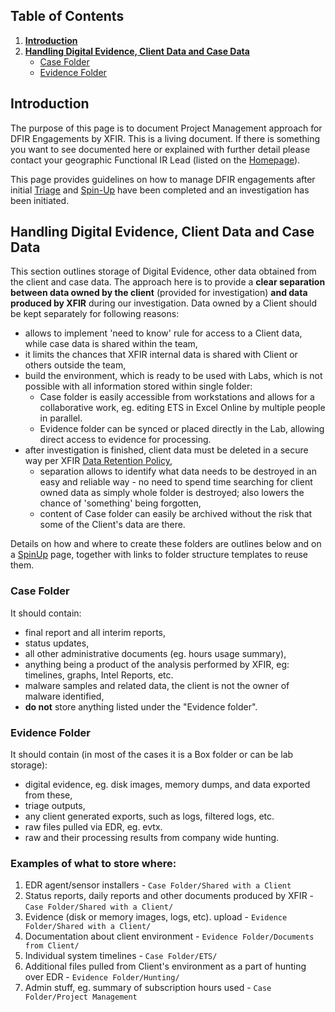 ## Table of Contents
1. [**Introduction**](#Introduction)
2. [**Handling Digital Evidence, Client Data and Case Data**](#Handling-Digital-Evidence-Client-Data-and-Case-Data)
	- [Case Folder](#Case-Folder)
	- [Evidence Folder](#Evidence-Folder)

## Introduction
The purpose of this page is to document Project Management approach for DFIR Engagements by XFIR. This is a living document. If there is something you want to see documented here or explained with further detail please contact your geographic Functional IR Lead (listed on the [Homepage](Home)).

This page provides guidelines on how to manage DFIR engagements after initial [Triage](Triage-and-Scoping) and [Spin-Up](SpinUp) have been completed and an investigation has been initiated. 

## Handling Digital Evidence, Client Data and Case Data
This section outlines storage of Digital Evidence, other data obtained from the client and case data. The approach here is to provide a **clear separation between data owned by the client** (provided for investigation) **and data produced by XFIR** during our investigation. Data owned by a Client should be kept separately for following reasons:
- allows to implement 'need to know' rule for access to a Client data, while case data is shared within the team,
- it limits the chances that XFIR internal data is shared with Client or others outside the team,
- build the environment, which is ready to be used with Labs, which is not possible with all information stored within single folder:
	- Case folder is easily accessible from workstations and allows for a collaborative work, eg. editing ETS in Excel Online by multiple people in parallel.  
	- Evidence folder can be synced or placed directly in the Lab, allowing direct access to evidence for processing.
- after investigation is finished, client data must be deleted in a secure way per XFIR [Data Retention Policy](Digital-Evidence#Data-Retention-Policy),
  - separation allows to identify what data needs to be destroyed in an easy and reliable way - no need to spend time searching for client owned data as simply whole folder is destroyed; also lowers the chance of 'something' being forgotten,
  - content of Case folder can easily be archived without the risk that some of the Client's data are there. 

Details on how and where to create these folders are outlines below and on a [SpinUp](SpinUp#Setting-up-Collaboration-Environment) page, together with links to folder structure templates to reuse them.

### Case Folder
It should contain:
- final report and all interim reports,
- status updates,
- all other administrative documents (eg. hours usage summary),
- anything being a product of the analysis performed by XFIR, eg: timelines, graphs, Intel Reports, etc.
- malware samples and related data, the client is not the owner of malware identified,
- **do not** store anything listed under the "Evidence folder".

### Evidence Folder
It should contain (in most of the cases it is a Box folder or can be lab storage):
- digital evidence, eg. disk images, memory dumps, and data exported from these,
- triage outputs,
- any client generated exports, such as logs, filtered logs, etc.
- raw files pulled via EDR, eg. evtx.
- raw and their processing results from company wide hunting.

### Examples of what to store where:
1. EDR agent/sensor installers - `Case Folder/Shared with a Client`
2. Status reports, daily reports and other documents produced by XFIR - `Case Folder/Shared with a Client/`
3. Evidence (disk or memory images, logs, etc). upload - `Evidence Folder/Shared with a Client/`
4. Documentation about client environment - `Evidence Folder/Documents from Client/`
5. Individual system timelines - `Case Folder/ETS/`
6. Additional files pulled from Client's environment as a part of hunting over EDR - `Evidence Folder/Hunting/`
7. Admin stuff, eg. summary of subscription hours used - `Case Folder/Project Management`

